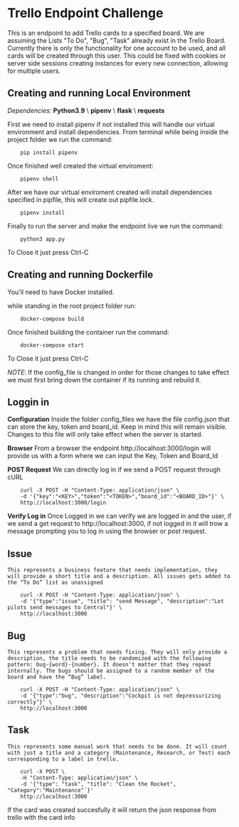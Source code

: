 # Trello Endpoint Challenge
This is an endpoint to add Trello cards to a specified board.
We are assuming the Lists "To Do", "Bug", "Task" already exist in the Trello Board.
Currently there is only the functionality for one account to be used, and all cards will be created through this user. This could be fixed with cookies or server side sessions creating instances for every new connection, allowing for multiple users.

## Creating and running Local Environment

*Dependencies:*
    **Python3.9** \\
    **pipenv** \\
    **flask** \\
    **requests** 

First we need to install pipenv if not installed this will handle our virtual environment and install dependencies. From terminal while being inside the project folder we run the command:
```
    pip install pipenv
```
Once finished well created the virtual enviroment:
```
    pipenv shell
```
After we have our virtual enviroment created will install dependencies specified in pipfile, this will create out pipfile.lock.
```
    pipenv install
```
Finally to run the server and make the endpoint live we run the command:
```
    python3 app.py
```
To Close it just press Ctrl-C


## Creating and running Dockerfile 
You'll need to have Docker installed.

while standing in the root project folder run:
```
    docker-compose build
```
Once finished building the container run the command:
```
    docker-compose start
```
To Close it just press Ctrl-C

*NOTE*: If the config_file is changed in order for those changes to take effect we must first bring down the container if its running and rebuild it.

## Loggin in

**Configuration**
Inside the folder config_files we have the file config.json that can store the key, token and board_id. Keep in mind this will remain visible. Changes to this file will only take effect when the server is started.

**Browser**
From a browser the endpoint http://localhost:3000/login will provide us with a form where we can input the Key, Token and Board_Id

**POST Request**
We can directly log in if we send a POST request through cURL 
```
    curl -X POST -H "Content-Type: application/json" \                           
    -d '{"key":"<KEY>","token":"<TOKEN>","board_id":"<BOARD_ID>"}' \
    http://localhost:3000/login
```

**Verify Log in**
Once Logged in we can verify we are logged in and the user, if we send a get request to http://localhost:3000, if not logged in it will trow a message prompting you to log in using the browser or post request.


## Issue 
    This represents a business feature that needs implementation, they will provide a short title and a description. All issues gets added to the “To Do” list as unassigned
```
    curl -X POST -H "Content-Type: application/json" \
    -d '{"type":"issue", "title": "send Message", "description":"Let pilots send messages to Central"}' \
    http://localhost:3000
```


## Bug 
    This represents a problem that needs fixing. They will only provide a description, the title needs to be randomized with the following pattern: bug-{word}-{number}. It doesn't matter that they repeat internally. The bugs should be assigned to a random member of the board and have the “Bug” label.
```
    curl -X POST -H "Content-Type: application/json" \
    -d '{"type":"bug", "description":"Cockpit is not depressurizing correctly"}' \
    http://localhost:3000
```


## Task
    This represents some manual work that needs to be done. It will count with just a title and a category (Maintenance, Research, or Test) each corresponding to a label in trello. 
```
    curl -X POST \
    -H "Content-Type: application/json" \
    -d '{"type": "task", "title": "Clean the Rocket", "Category":"Maintenance"`}'
    http://localhost:3000
```

If the card was created succesfully it will return the json response from trello with the card info
